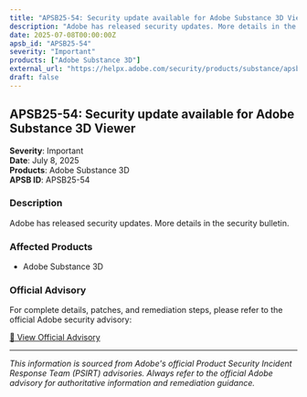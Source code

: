 ```yaml
---
title: "APSB25-54: Security update available for Adobe Substance 3D Viewer"
description: "Adobe has released security updates. More details in the security bulletin."
date: 2025-07-08T00:00:00Z
apsb_id: "APSB25-54"
severity: "Important"
products: ["Adobe Substance 3D"]
external_url: "https://helpx.adobe.com/security/products/substance/apsb25-54.html"
draft: false
---
```


## APSB25-54: Security update available for Adobe Substance 3D Viewer

**Severity**: Important  
**Date**: July 8, 2025  
**Products**: Adobe Substance 3D  
**APSB ID**: APSB25-54

### Description

Adobe has released security updates. More details in the security bulletin.

### Affected Products

- Adobe Substance 3D


### Official Advisory

For complete details, patches, and remediation steps, please refer to the official Adobe security advisory:

[🔗 View Official Advisory](https://helpx.adobe.com/security/products/substance/apsb25-54.html)

---

*This information is sourced from Adobe's official Product Security Incident Response Team (PSIRT) advisories. Always refer to the official Adobe advisory for authoritative information and remediation guidance.*
